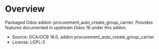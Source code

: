 # Overview

Packaged Odoo addon: procurement_auto_create_group_carrier. Provides features documented in upstream Odoo 16 under this addon.

- Source: OCA/OCB 16.0, addon procurement_auto_create_group_carrier
- License: LGPL-3
